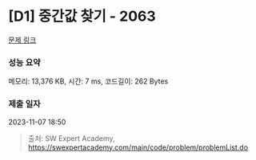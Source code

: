# [D1] 중간값 찾기 - 2063 

[문제 링크](https://swexpertacademy.com/main/code/problem/problemDetail.do?contestProbId=AV5QPsXKA2UDFAUq) 

### 성능 요약

메모리: 13,376 KB, 시간: 7 ms, 코드길이: 262 Bytes

### 제출 일자

2023-11-07 18:50



> 출처: SW Expert Academy, https://swexpertacademy.com/main/code/problem/problemList.do